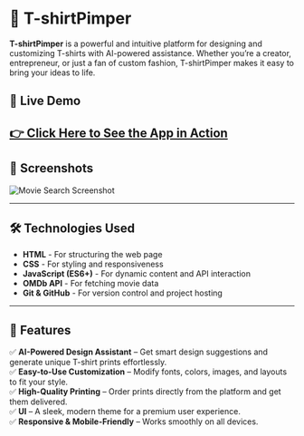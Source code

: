 # 👕 T-shirtPimper

**T-shirtPimper** is a powerful and intuitive platform for designing and customizing T-shirts with AI-powered assistance. Whether you’re a creator, entrepreneur, or just a fan of custom fashion, T-shirtPimper makes it easy to bring your ideas to life.

## 🚀 Live Demo

## [👉 Click Here to See the App in Action](https://technative-academy.github.io/tshirt-ai-project/)

## 📸 Screenshots

![Movie Search Screenshot]()

---

## 🛠️ Technologies Used

-   **HTML** - For structuring the web page
-   **CSS** - For styling and responsiveness
-   **JavaScript (ES6+)** - For dynamic content and API interaction
-   **OMDb API** - For fetching movie data
-   **Git & GitHub** - For version control and project hosting

---

## 🌟 Features

✅ **AI-Powered Design Assistant** – Get smart design suggestions and generate unique T-shirt prints effortlessly.  
✅ **Easy-to-Use Customization** – Modify fonts, colors, images, and layouts to fit your style.  
✅ **High-Quality Printing** – Order prints directly from the platform and get them delivered.  
✅ **UI** – A sleek, modern theme for a premium user experience.  
✅ **Responsive & Mobile-Friendly** – Works smoothly on all devices.
